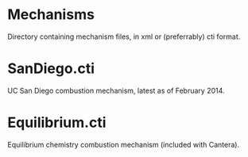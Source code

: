 # Mechanisms

Directory containing mechanism files,
in xml or (preferrably) cti format.

# SanDiego.cti

UC San Diego combustion mechanism, latest as of 
February 2014.

# Equilibrium.cti

Equilibrium chemistry combustion mechanism 
(included with Cantera).

